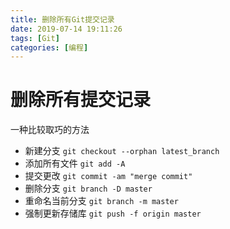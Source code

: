 ```yaml
---
title: 删除所有Git提交记录
date: 2019-07-14 19:11:26
tags: [Git]
categories: [编程]
---
```


# 删除所有提交记录

一种比较取巧的方法
- 新建分支 `git checkout --orphan latest_branch`
- 添加所有文件 `git add -A`
- 提交更改 `git commit -am "merge commit"`
- 删除分支 `git branch -D master`
- 重命名当前分支 `git branch -m master`
- 强制更新存储库 `git push -f origin master`